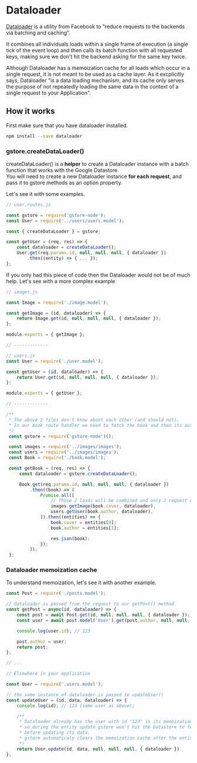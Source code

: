 # Dataloader

[Dataloader](https://github.com/facebook/dataloader) is a utility from Facebook to "reduce requests to the backends via batching and caching".

It combines all individuals loads within a single frame of execution \(a single tick of the event loop\) and then calls its batch function with all requested keys, making sure we don't hit the backend asking for the same key twice.

Although Dataloader has a memoization cache for all loads which occur in a single request, it is not meant to be used as a cache layer. As it excplicitly says, Dataloader "is a data loading mechanism, and its cache only serves the purpose of not repeatedly loading the same data in the context of a single request to your Application".

## How it works

First make sure that you have dataloader installed.

```bash
npm install --save dataloader
```

### gstore.createDataLoader\(\)

createDataLoader\(\) is a **helper** to create a Dataloader instance with a batch function that works with the Google Datastore.  
You will need to create a new Dataloader instance **for each request**, and pass it to gstore methods as an option property.

Let's see it with some examples.

```javascript
// user.routes.js

const gstore = require('gstore-node');
const User = require('../users/users.model');

const { createDataLoader } = gstore;

const getUser = (req, res) => {
    const dataloader = createDataLoader();
    User.get(req.params.id, null, null, null, { dataloader })
        .then((entity) => { ... });
};
```

If you only had this piece of code then the Dataloader would not be of much help. Let's see with a more complex example

```javascript
// images.js

const Image = require('./image.model');

const getImage = (id, dataloader) => {
    return Image.get(id, null, null, null, { dataloader });
};

module.exports = { getImage };

// -------------

// users.js
const User = require('./user.model');

const getUser = (id, dataloader) => {
    return User.get(id, null, null, null, { dataloader });    
};

module.exports = { getUser };

// -------------

/**
 * The above 2 files don't know about each other (and should not).
 * In our book route handler we need to fetch the book and then its author + cover image
 */
 const gstore = require('gstore-node')();

 const images = require('../images/images');
 const users = require('../images/images');
 const Book = require('./book.model');

 const getBook = (req, res) => {
     const dataloader = gstore.createDataLoader();

     Book.get(req.params.id, null, null, null, { dataloader })
         .then((book) => (
             Promise.all([
                 // Those 2 loads will be combined and only 1 request will hit the Datastore
                 images.getImage(book.cover, dataloader),
                 users.getUser(book.author, dataloader),
             ]).then((entities) => {
                 book.cover = entities[0];
                 book.author = entities[1];

                 res.json(book);
             });
         ));
 };
```

### Dataloader memoization cache

To understand memoization, let's see it with another example.

```javascript
const Post = require('./posts.model');

// dataloader is passed from the request to our getPost() method
const getPost = async(id, dataloader) => {
    const post = await Post.get(id, null, null, null, { dataloader });
    const user = await post.model('User').get(post.author, null, null, null, { dataloader });

    console.log(user.id); // 123

    post.author = user;
    return post;
};

// ...

// Elsewhere in your application

const User = require('.users.model');

// the same instance of dataloader is passed to updateUser()
const updateUser = (id, data, dataloader) => {
    console.log(id); // 123 (same user as above);

    /**
     * Dataloader already has the user with id "123" in its memoization cache
     * so during the entity update gstore won't hit the Datastore to fetch the entity
     * before updating its data.
     * gstore automaticaly clears the memoization cache after the entity has been updated.
     */
    return User.update(id, data, null, null, null, { dataloader })
};
```

